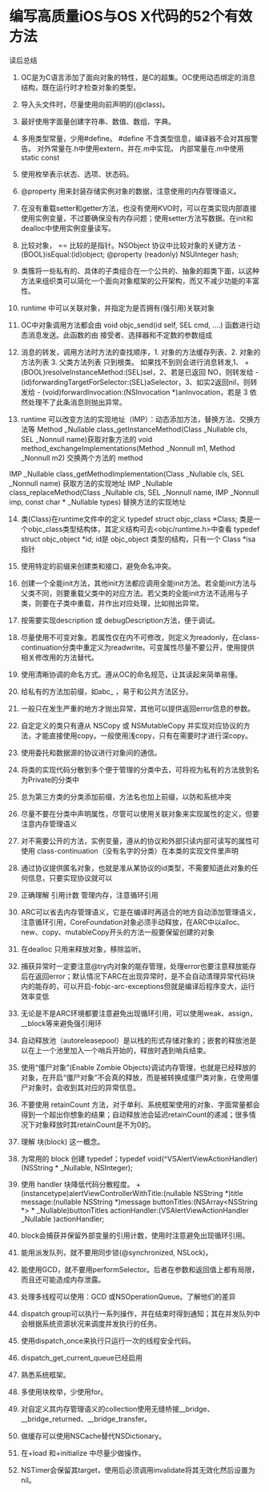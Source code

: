 # 编写高质量iOS与OS X代码的52个有效方法
读后总结

1. OC是为C语言添加了面向对象的特性，是C的超集。OC使用动态绑定的消息结构，既在运行时才检查对象的类型。
2. 导入头文件时，尽量使用向前声明的(@class)。
3. 最好使用字面量创建字符串、数值、数组、字典。
4. 多用类型常量，少用#define。
#define 不含类型信息，编译器不会对其报警告。
对外常量在.h中使用extern，并在.m中实现。
内部常量在.m中使用 static const
5. 使用枚举表示状态、选项、状态码。
6. @property 用来封装存储实例对象的数据，注意使用的内存管理语义。
7. 在没有重载setter和getter方法，也没有使用KVO时，可以在类实现内部直接使用实例变量，不过要确保没有内存问题；使用setter方法写数据。在init和dealloc中使用实例变量读写。
8. 比较对象， == 比较的是指针。NSObject 协议中比较对象的关键方法 - (BOOL)isEqual:(id)object;
@property (readonly) NSUInteger hash;
9. 类簇将一些私有的、具体的子类组合在一个公共的、抽象的超类下面，以这种方法来组织类可以简化一个面向对象框架的公开架构，而又不减少功能的丰富性。
10. runtime 中可以关联对象，并指定为是否拥有(强引用)关联对象
11. OC中对象调用方法都会由 void objc_send(id self, SEL cmd, ….) 函数进行动态消息发送。此函数的由 接受者、选择器和不定数的参数组成
12. 消息的转发，调用方法时方法的查找顺序，1. 对象的方法缓存列表、2. 对象的方法列表 3. 父类方法列表 只到根类。
如果找不到则会进行消息转发,1、 + (BOOL)resolveInstanceMethod:(SEL)sel，2、若是已返回 NO，则转发给 - (id)forwardingTargetForSelector:(SEL)aSelector，3、如实2返回nil，则转发给 - (void)forwardInvocation:(NSInvocation *)anInvocation，若是 3 依然处理不了此条消息则抛出异常。

13. runtime 可以改变方法的实现地址（IMP）：动态添加方法，替换方法、交换方法等
Method _Nullable class_getInstanceMethod(Class _Nullable cls, SEL _Nonnull name)获取对象方法的
void method_exchangeImplementations(Method _Nonnull m1, Method _Nonnull m2) 交换两个方法的 method

IMP _Nullable class_getMethodImplementation(Class _Nullable cls, SEL _Nonnull name)  获取方法的实现地址
IMP _Nullable class_replaceMethod(Class _Nullable cls, SEL _Nonnull name, IMP _Nonnull imp, const char * _Nullable types) 替换方法的实现地址

14. 类(Class)在runtime文件中的定义  typedef struct objc_class *Class; 类是一个objc_class类型结构体，其定义结构可去<objc/runtime.h>中查看
typedef struct objc_object *id; id是 objc_object 类型的结构，只有一个 Class *isa 指针

15. 使用特定的前缀来创建类和接口，避免命名冲突。
16. 创建一个全能init方法，其他init方法都应调用全能init方法。若全能init方法与父类不同，则要重载父类中的对应方法。若父类的全能init方法不适用与子类，则要在子类中重载，并作出对应处理，比如抛出异常。
17. 按需要实现description 或 debugDescription方法，便于调试。
18. 尽量使用不可变对象。若属性仅在内不可修改，则定义为readonly，在class-continuation分类中重定义为readwrite。可变属性尽量不要公开，使用提供相关修改用的方法替代。
19. 使用清晰协调的命名方式。遵从OC的命名规范，让其读起来简单易懂。
20. 给私有的方法加前缀，如abc_ ，易于和公共方法区分。
21. 一般只在发生严重的地方才抛出异常，其他可以提供返回error信息的参数。
22. 自定定义的类只有遵从 NSCopy 或 NSMutableCopy 并实现对应协议的方法，才能直接使用copy。一般使用浅copy，只有在需要时才进行深copy。
23. 使用委托和数据源的协议进行对象间的通信。
24. 将类的实现代码分散到多个便于管理的分类中去，可将视为私有的方法放到名为Private的分类中
25. 总为第三方类的分类添加前缀，方法名也加上前缀，以防和系统冲突
26. 尽量不要在分类中声明属性，尽管可以使用关联对象来实现属性的定义，但要注意内存管理语义
27. 对不需要公开的方法，实例变量，遵从的协议和外部只读内部可读写的属性可使用 class-continuation（没有名字的分类）在本类的实现文件里声明
28. 通过协议提供匿名对象，也就是准从某协议的id类型，不需要知道此对象的任何信息，只要实现协议就可以
29. 正确理解 引用计数 管理内存，注意循环引用
30. ARC可以省去内存管理语义，它是在编译时再适合的地方自动添加管理语义，注意循环引用，CoreFoundation对象必须手动释放，在ARC中以alloc、new、copy、mutableCopy开头的方法一般要保留创建的对象
31. 在dealloc 只用来释放对象，移除监听。
32. 捕获异常时一定要注意@try内对象的能存管理，处理error也要注意释放能存后在返回error；默认情况下ARC在出现异常时，是不会自动清理异常代码块内的能存的，可以开启-fobjc-arc-exceptions但就是编译后程序变大，运行效率变低
33. 无论是不是ARC环境都要注意避免出现循环引用，可以使用weak、assign，__block等来避免强引用环
34. 自动释放池（autoreleasepool）是以栈的形式存储对象的；嵌套的释放池是以在上一个池里加入一个哨兵开始的，释放时遇到哨兵结束。
35. 使用“僵尸对象”(Enable Zombie Objects)调试内存管理，也就是已经释放的对象，在开启“僵尸对象”不会真的释放，而是被转换成僵尸类对象，在使用僵尸对象时，会收到其对应的异常信息。
36. 不要使用 retainCount 方法，对于单利、系统框架使用的对象、字面常量都会得到一个超出你想象的结果；自动释放池会延迟retainCount的递减；很多情况下对象释放时其retainCount是不为0的。
37. 理解 块(block) 这一概念。
38. 为常用的 block  创建 typedef；typedef void(^VSAlertViewActionHandler)(NSString * _Nullable, NSInteger);
39. 使用 handler 块降低代码分散程度。 + (instancetype)alertViewControllerWithTitle:(nullable NSString *)title message:(nullable NSString *)message buttonTitles:(NSArray<NSString *> * _Nullable)buttonTitles actionHandler:(VSAlertViewActionHandler _Nullable )actionHandler;
40. block会捕获并保留外部变量的引用计数，使用时注意避免出现循环引用。
41. 能用派发队列，就不要用同步锁(@synchronized, NSLock)。
42. 能使用GCD，就不要用performSelector。后者在参数和返回值上都有局限，而且还可能造成内存泄露。
43. 处理多线程可以使用：GCD 或NSOperationQueue。了解他们的差异
44. dispatch group可以执行一系列操作，并在结束时得到通知；其在并发队列中会根据系统资源状况来调度并发执行的任务。
45. 使用dispatch_once来执行只运行一次的线程安全代码。
46. dispatch_get_current_queue已经启用
47. 熟悉系统框架。
48. 多使用块枚举，少使用for。
49. 对自定义其内存管理语义的collection使用无缝桥接__bridge、__bridge_returned、__bridge_transfer。
50. 做缓存可以使用NSCache替代NSDictionary。
51. 在+load 和+initialize 中尽量少做操作。
52. NSTimer会保留其target，使用后必须调用invalidate将其无效化然后设置为nil。
